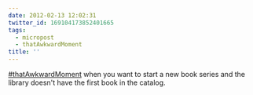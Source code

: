 ```yaml
---
date: 2012-02-13 12:02:31
twitter_id: 169104173852401665
tags:
  - micropost
  - thatAwkwardMoment
title: ''
---
```


[#thatAwkwardMoment](https://twitter.com/hashtag/thatAwkwardMoment) when you want to start a new book series and the library doesn't have the first book in the catalog.
